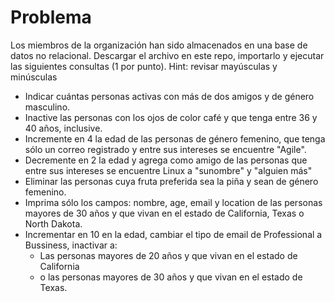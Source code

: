 # Problema
Los miembros de la organización han sido almacenados en una base de datos no relacional. Descargar el archivo en este repo, importarlo y ejecutar las siguientes consultas (1 por punto). Hint: revisar mayúsculas y minúsculas 

- Indicar cuántas personas activas con más de dos amigos y de género masculino.
- Inactive las personas con los ojos de color café y que tenga entre 36 y 40 años, inclusive.
- Incremente en 4 la edad de las personas de género femenino, que tenga sólo un correo registrado y entre sus intereses se encuentre "Agile".
- Decremente en 2 la edad y agrega como amigo de las personas que entre sus intereses se encuentre Linux a "sunombre" y "alguien más"
- Eliminar las personas cuya fruta preferida sea la piña y sean de género femenino.
- Imprima sólo los campos: nombre, age, email y location de las personas mayores de 30 años y que vivan en el estado de California, Texas o North Dakota.
- Incrementar en 10 en la edad, cambiar el tipo de email de Professional a Bussiness, inactivar a:	
	- Las personas mayores de 20 años y que vivan en el estado de California
	- o las personas mayores de 30 años y que vivan en el estado de Texas.
